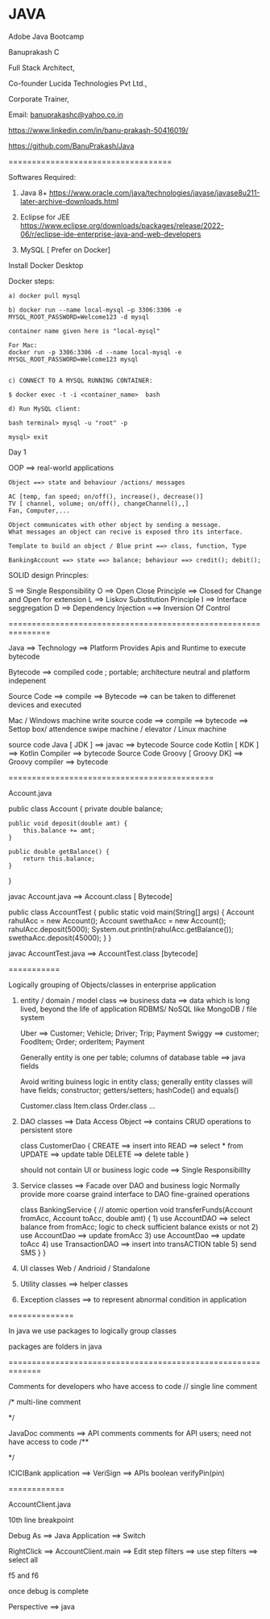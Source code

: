 # JAVA
Adobe Java Bootcamp


Banuprakash C

Full Stack Architect, 

Co-founder Lucida Technologies Pvt Ltd., 

Corporate Trainer,

Email: banuprakashc@yahoo.co.in

https://www.linkedin.com/in/banu-prakash-50416019/

https://github.com/BanuPrakash/Java

===================================

Softwares Required:
1) Java 8+
	https://www.oracle.com/java/technologies/javase/javase8u211-later-archive-downloads.html

2) Eclipse for JEE  
	https://www.eclipse.org/downloads/packages/release/2022-06/r/eclipse-ide-enterprise-java-and-web-developers

3) MySQL  [ Prefer on Docker]

Install Docker Desktop

Docker steps:

```
a) docker pull mysql

b) docker run --name local-mysql –p 3306:3306 -e MYSQL_ROOT_PASSWORD=Welcome123 -d mysql

container name given here is "local-mysql"

For Mac:
docker run -p 3306:3306 -d --name local-mysql -e MYSQL_ROOT_PASSWORD=Welcome123 mysql


c) CONNECT TO A MYSQL RUNNING CONTAINER:

$ docker exec -t -i <container_name>  bash

d) Run MySQL client:

bash terminal> mysql -u "root" -p

mysql> exit

```

Day 1

OOP ==>  real-world applications

	Object ==> state and behaviour /actions/ messages

	AC [temp, fan speed; on/off(), increase(), decrease()]
	TV [ channel, volume; on/off(), changeChannel(),,]
	Fan, Computer,...

	Object communicates with other object by sending a message.
	What messages an object can recive is exposed thro its interface.

	Template to build an object / Blue print ==> class, function, Type

	BankingAccount ==> state ==> balance; behaviour ==> credit(); debit();

SOLID design Princples:

S ==> Single Responsibility
O ==> Open Close Principle ==> Closed for Change and Open for extension
L ==> Liskov Substitution Principle
I ==> Interface seggregation
D ==> Dependency Injection ===> Inversion Of Control

===============================================================

Java ==> Technology ==> Platform Provides Apis and Runtime to execute bytecode

Bytecode ==> compiled code ; portable; architecture neutral and platform indepenent

Source Code ==> compile ==> Bytecode ==> can be taken to differenet devices and executed

Mac / Windows machine write source code ==> compile ==> bytecode ==> Settop box/ attendence swipe machine / elevator / Linux machine

source code Java [ JDK ] ==> javac ==> bytecode
Source code Kotlin [ KDK ] ==> Kotlin Compiler ==> bytecode
Source Code Groovy [ Groovy DK] ==> Groovy compiler ==> bytecode


============================================

Account.java

public class Account {
	private double balance;

	public void deposit(double amt) {
		this.balance += amt;
	}

	public double getBalance() {
		return this.balance;
	}
}

javac Account.java ==> Account.class [ Bytecode]


public class AccountTest {
	public static void main(String[] args) {
		Account rahulAcc = new Account();
		Account swethaAcc = new Account();
		rahulAcc.deposit(5000);
		System.out.println(rahulAcc.getBalance());
		swethaAcc.deposit(45000);
	}
}

javac AccountTest.java ==> AccountTest.class [bytecode]

===========

Logically grouping of Objects/classes in enterprise application

1) entity / domain / model class ==> business data ==> data which is long lived, beyond the life of application
	RDBMS/ NoSQL like MongoDB / file system

	Uber ==> Customer; Vehicle; Driver; Trip; Payment
	Swiggy ==> customer; FoodItem; Order; orderItem; Payment

	Generally entity is one per table; columns of database table ==> java fields

	Avoid writing buiness logic in entity class;
	generally entity classes will have fields; constructor; getters/setters; hashCode() and equals()

	Customer.class
	Item.class
	Order.class
	...

2) DAO classes ==> Data Access Object ==> contains CRUD operations to persistent store
	
	class CustomerDao {
		CREATE ==> insert into
		READ ==> select * from
		UPDATE ==> update table
		DELETE ==> delete table
	}

	should not contain UI or business logic code ==> Single Responsibillty

3) Service classes ==> Facade over DAO and business logic
	Normally provide more coarse graind interface to DAO fine-grained operations

	class BankingService {
		// atomic opertion
		void transferFunds(Account fromAcc, Account toAcc, double amt) {
			1) use AccountDAO ==> select balance from fromAcc;
			logic to check sufficient balance exists or not
			2) use AccountDao ==> update fromAcc
			3) use AccountDao ==> update toAcc
			4) use TransactionDAO ==> insert into transACTION table
			5) send SMS
		}
	}	

4) UI classes
	Web / Andrioid / Standalone

5) Utility classes ==> helper classes

6) Exception classes ==> to represent abnormal condition in application

==============

In java we use packages to logically group classes

packages are folders in java

=============================================================

Comments for developers who have access to code
// single line comment

/*
 multi-line comment
 
*/


JavaDoc comments ==> API comments
comments for API users; need not have access to code
/**

*/



ICICIBank application ==> VeriSign ==> APIs boolean verifyPin(pin)

============



AccountClient.java

10th line breakpoint

Debug As ==> Java Application ==> Switch

RightClick ==> AccountClient.main ==> Edit step filters ==> use step filters ==> select all


f5 and f6

once debug is complete

Perspective ==> java

